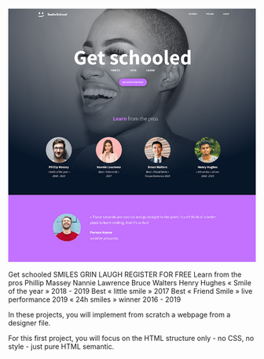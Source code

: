 ![Get schooled](https://raw.githubusercontent.com/L-Semakale/alu-web-development/main/html_advanced/1f4cd63ecc3a8c03b0f4309b74aca179e225aabf%20(1).jpg)

Get schooled
SMILES
GRIN
LAUGH
REGISTER FOR FREE
Learn from the pros
Phillip Massey
Nannie Lawrence
Bruce Walters
Henry Hughes
« Smile of the year » 2018 - 2019
Best « little smile » 2017
Best « Friend Smile » live performance 2019
« 24h smiles » winner 2016 - 2019

In these projects, you will implement from scratch a webpage from a designer file.

For this first project, you will focus on the HTML structure only - no CSS, no style - just pure HTML semantic.
